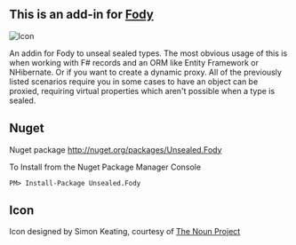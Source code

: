 ## This is an add-in for [Fody](https://github.com/Fody/Fody/) 

![Icon](https://raw.github.com/Fody/Unsealed/master/Icons/package_icon.png)

An addin for Fody to unseal sealed types. The most obvious usage of this is when working with F# records and an ORM like Entity Framework or NHibernate. Or if you want to create a dynamic proxy. 
    All of the previously listed scenarios require you in some cases to have an object can be proxied, requiring virtual properties which aren't possible when a type is sealed.

## Nuget 

Nuget package http://nuget.org/packages/Unsealed.Fody 

To Install from the Nuget Package Manager Console 
    
    PM> Install-Package Unsealed.Fody
	

## Icon

Icon designed by Simon Keating, courtesy of [The Noun Project](http://thenounproject.com)

